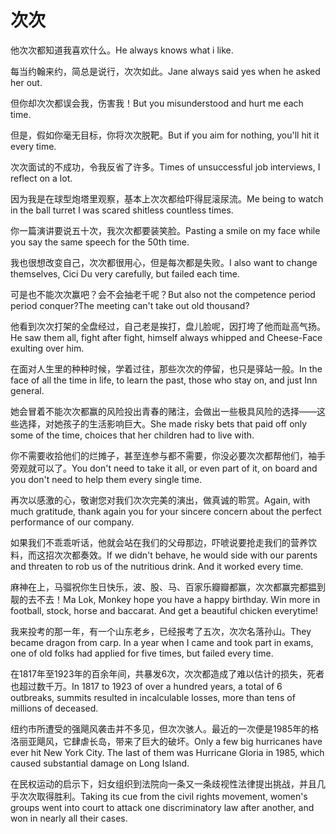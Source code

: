 # 次次

<p><span class="chinese">他次次都知道我喜欢什么。</span><span class="english">He always knows what i like.</span></p>

<p><span class="chinese">每当约翰来约，简总是说行，次次如此。</span><span class="english">Jane always said yes when he asked her out.</span></p>

<p><span class="chinese">但你却次次都误会我，伤害我！</span><span class="english">But you misunderstood and hurt me each time.</span></p>

<p><span class="chinese">但是，假如你毫无目标，你将次次脱靶。</span><span class="english">But if you aim for nothing, you'll hit it every time.</span></p>

<p><span class="chinese">次次面试的不成功，令我反省了许多。</span><span class="english">Times of unsuccessful job interviews, I reflect on a lot.</span></p>

<p><span class="chinese">因为我是在球型炮塔里观察，基本上次次都给吓得屁滚尿流。</span><span class="english">Me being to watch in the ball turret I was scared shitless countless times.</span></p>

<p><span class="chinese">你一篇演讲要说五十次，我次次都要装笑脸。</span><span class="english">Pasting a smile on my face while you say the same speech for the 50th time.</span></p>

<p><span class="chinese">我也很想改变自己，次次都很用心，但是每次都是失败。</span><span class="english">I also want to change themselves, Cici Du very carefully, but failed each time.</span></p>

<p><span class="chinese">可是也不能次次赢吧？会不会抽老千呢？</span><span class="english">But also not the competence period period conquer?The meeting can't take out old thousand?</span></p>

<p><span class="chinese">他看到次次打架的全盘经过，自己老是挨打，盘儿脸呢，因打垮了他而趾高气扬。</span><span class="english">He saw them all, fight after fight, himself always whipped and Cheese-Face exulting over him.</span></p>

<p><span class="chinese">在面对人生里的种种时候，学着过往，那些次次的停留，也只是驿站一般。</span><span class="english">In the face of all the time in life, to learn the past, those who stay on, and just Inn general.</span></p>

<p><span class="chinese">她会冒着不能次次都赢的风险投出青春的赌注，会做出一些极具风险的选择——这些选择，对她孩子的生活影响巨大。</span><span class="english">She made risky bets that paid off only some of the time, choices that her children had to live with.</span></p>

<p><span class="chinese">你不需要收拾他们的烂摊子，甚至连参与都不需要，你没必要次次都帮他们，袖手旁观就可以了。</span><span class="english">You don't need to take it all, or even part of it, on board and you don't need to help them every single time.</span></p>

<p><span class="chinese">再次以感激的心，敬谢您对我们次次完美的演出，做真诚的聆赏。</span><span class="english">Again, with much gratitude, thank again you for your sincere concern about the perfect performance of our company.</span></p>

<p><span class="chinese">如果我们不乖乖听话，他就会站在我们的父母那边，吓唬说要抢走我们的营养饮料，而这招次次都奏效。</span><span class="english">If we didn't behave, he would side with our parents and threaten to rob us of the nutritious drink. And it worked every time.</span></p>

<p><span class="chinese">麻神在上，马骝祝你生日快乐，波、股、马、百家乐瓣瓣都赢，次次都赢完都揾到靓的去不去！</span><span class="english">Ma Lok, Monkey hope you have a happy birthday. Win more in football, stock, horse and baccarat. And get a beautiful chicken everytime!</span></p>

<p><span class="chinese">我来投考的那一年，有一个山东老乡，已经报考了五次，次次名落孙山。</span><span class="english">They became dragon from carp. In a year when I came and took part in exams, one of old folks had applied for five times, but failed every time.</span></p>

<p><span class="chinese">在1817年至1923年的百余年间，共暴发6次，次次都造成了难以估计的损失，死者也超过数千万。</span><span class="english">In 1817 to 1923 of over a hundred years, a total of 6 outbreaks, summits resulted in incalculable losses, more than tens of millions of deceased.</span></p>

<p><span class="chinese">纽约市所遭受的强飓风袭击并不多见，但次次骇人。最近的一次便是1985年的格洛丽亚飓风，它肆虐长岛，带来了巨大的破坏。</span><span class="english">Only a few big hurricanes have ever hit New York City. The last of them was Hurricane Gloria in 1985, which caused substantial damage on Long Island.</span></p>

<p><span class="chinese">在民权运动的启示下，妇女组织到法院向一条又一条歧视性法律提出挑战，并且几乎次次取得胜利。</span><span class="english">Taking its cue from the civil rights movement, women's groups went into court to attack one discriminatory law after another, and won in nearly all their cases.</span></p>

